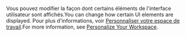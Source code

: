 <span data-ttu-id="06df9-101">Vous pouvez modifier la façon dont certains éléments de l'interface utilisateur sont affichés.</span><span class="sxs-lookup"><span data-stu-id="06df9-101">You can change how certain UI elements are displayed.</span></span> <span data-ttu-id="06df9-102">Pour plus d'informations, voir [Personnaliser votre espace de travail](../ui-personalization-user.md).</span><span class="sxs-lookup"><span data-stu-id="06df9-102">For more information, see [Personalize Your Workspace](../ui-personalization-user.md).</span></span>
